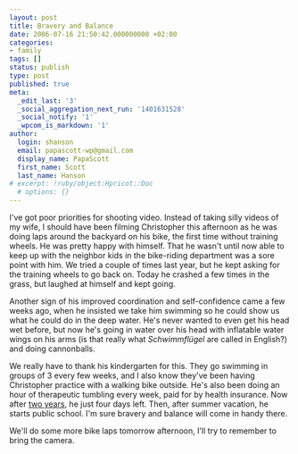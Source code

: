 ```yaml
---
layout: post
title: Bravery and Balance
date: 2006-07-16 21:50:42.000000000 +02:00
categories:
- family
tags: []
status: publish
type: post
published: true
meta:
  _edit_last: '3'
  _social_aggregation_next_run: '1401631528'
  _social_notify: '1'
  _wpcom_is_markdown: '1'
author:
  login: shanson
  email: papascott-wp@gmail.com
  display_name: PapaScott
  first_name: Scott
  last_name: Hanson
# excerpt: !ruby/object:Hpricot::Doc
  # options: {}
---
```

<p>I've got poor priorities for shooting video. Instead of taking silly videos of my wife, I should have been filming Christopher this afternoon as he was doing laps around the backyard on his bike, the first time without training wheels. He was pretty happy with himself. That he wasn't until now able to keep up with the neighbor kids in the bike-riding department was a sore point with him. We tried a couple of times last year, but he kept asking for the training wheels to go back on. Today he crashed a few times in the grass, but laughed at himself and kept going.</p>
<p>Another sign of his improved coordination and self-confidence came a few weeks ago, when he insisted we take him swimming so he could show us what he could do in the deep water.  He's never wanted to even get his head wet before, but now he's going in water over his head with inflatable water wings on his arms (is that really what <em>Schwimmflügel</em> are called in English?) and doing cannonballs.</p>
<p>We really have to thank his kindergarten for this. They go swimming in groups of 3 every few weeks, and I also know they've been having Christopher practice with a walking bike outside. He's also been doing an hour of therapeutic tumbling every week, paid for by health insurance. Now after <a href="http://www.papascott.de/archives/2004/08/05/1st-day-kindergarten/">two years</a>, he just four days left. Then, after summer vacation, he starts public school. I'm sure bravery and balance will come in handy there.</p>
<p>We'll do some more bike laps tomorrow afternoon, I'll try to remember to bring the camera.</p>
